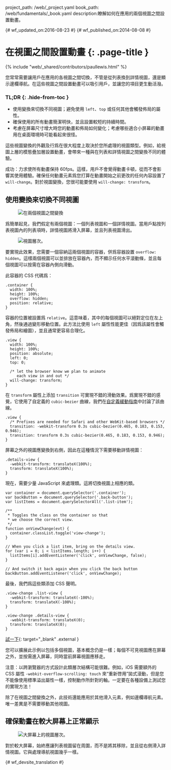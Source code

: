 project_path: /web/_project.yaml
book_path: /web/fundamentals/_book.yaml
description:瞭解如何在應用的兩個視圖之間設置動畫。

{# wf_updated_on:2016-08-23 #}
{# wf_published_on:2014-08-08 #}

# 在視圖之間設置動畫 {: .page-title }

{% include "web/_shared/contributors/paullewis.html" %}

您常常需要讓用戶在應用的各視圖之間切換，不管是從列表換到詳情視圖，還是顯示邊欄導航。在這些視圖之間設置動畫可以吸引用戶，並讓您的項目更生動活潑。

### TL;DR {: .hide-from-toc }
* 使用變換來切換不同視圖；避免使用 `left`、`top` 或任何其他會觸發佈局的屬性。
* 確保使用的所有動畫簡潔明快，並且設置較短的持續時間。
* 考慮在屏幕尺寸增大時您的動畫和佈局如何變化；考慮哪些適合小屏幕的動畫用在桌面環境時可能看起來很怪。

這些視圖變換的外觀及行爲在很大程度上取決於您所處理的視圖類型。例如，給視圖上層的模態疊加層設置動畫，會帶來一種與在列表和詳情視圖之間變換不同的體驗。

成功：力求使所有動畫保持 60fps。這樣，用戶不會覺得動畫卡頓，從而不會影響其使用體驗。確保任何動畫元素爲您打算在動畫開始之前更改的任何內容設置了 `will-change`。對於視圖變換，您很可能要使用 `will-change: transform`。

## 使用變換來切換不同視圖

<div class="attempt-left">
  <figure>
    <img src="images/view-translate.gif" alt="在兩個視圖之間變換" />
  </figure>
</div>

爲簡單起見，我們假定有兩個視圖：一個列表視圖和一個詳情視圖。當用戶點按列表視圖內的列表項時，詳情視圖將滑入屏幕，並且列表視圖滑出。

<div style="clear:both;"></div>

<div class="attempt-right">
  <figure>
    <img src="images/container-two-views.svg" alt="視圖層次。" />
  </figure>
</div>

要實現此效果，您需要一個容納這兩個視圖的容器，併爲容器設置 `overflow: hidden`。這樣兩個視圖可以並排放在容器內，而不顯示任何水平滾動條，並且每個視圖可以按需在容器內側向滑動。

<div style="clear:both;"></div>

此容器的 CSS 代碼爲：


    .container {
      width: 100%;
      height: 100%;
      overflow: hidden;
      position: relative;
    }
    

容器的位置被設置爲 `relative`。這意味着，其中的每個視圖可以絕對定位在左上角，然後通過變形移動位置。此方法比使用 `left` 屬性性能更佳（因爲該屬性會觸發佈局和繪圖），並且通常更容易合理化。


    .view {
      width: 100%;
      height: 100%;
      position: absolute;
      left: 0;
      top: 0;
    
      /* let the browser know we plan to animate
         each view in and out */
      will-change: transform;
    }
    

在 `transform` 屬性上添加 `transition` 可實現不錯的滑動效果。爲實現不錯的感覺，它使用了自定義的 `cubic-bezier` 曲線，我們在[自定義緩動指南](custom-easing)中討論了該曲線。


    .view {
      /* Prefixes are needed for Safari and other WebKit-based browsers */
      transition: -webkit-transform 0.3s cubic-bezier(0.465, 0.183, 0.153, 0.946);
      transition: transform 0.3s cubic-bezier(0.465, 0.183, 0.153, 0.946);
    }
    

屏幕之外的視圖應變換到右側，因此在這種情況下需要移動詳情視圖：


    .details-view {
      -webkit-transform: translateX(100%);
      transform: translateX(100%);
    }
    

現在，需要少量 JavaScript 來處理類。這將切換視圖上相應的類。


    var container = document.querySelector('.container');
    var backButton = document.querySelector('.back-button');
    var listItems = document.querySelectorAll('.list-item');
    
    /**
     * Toggles the class on the container so that
     * we choose the correct view.
     */
    function onViewChange(evt) {
      container.classList.toggle('view-change');
    }
    
    // When you click a list item, bring on the details view.
    for (var i = 0; i < listItems.length; i++) {
      listItems[i].addEventListener('click', onViewChange, false);
    }
    
    // And switch it back again when you click the back button
    backButton.addEventListener('click', onViewChange);
    

最後，我們爲這些類添加 CSS 聲明。


    .view-change .list-view {
      -webkit-transform: translateX(-100%);
      transform: translateX(-100%);
    }
    
    .view-change .details-view {
      -webkit-transform: translateX(0);
      transform: translateX(0);
    }
    
[試一下](https://googlesamples.github.io/web-fundamentals/fundamentals/design-and-ux/animations/inter-view-animation.html){: target="_blank" .external }

您可以擴展此示例以包括多個視圖，基本概念仍是一樣；每個不可見視圖應在屏幕之外，並按需進入屏幕，同時當前屏幕視圖應移走。

注意：以跨瀏覽器的方式設計此類層次結構可能很難。例如，iOS 需要額外的 CSS 屬性 <code>-webkit-overflow-scrolling: touch</code> 來“重新啓用”拋式滾動，但是您不能像使用標準溢出屬性一樣，控制動作所針對的軸。一定要在各種設備上測試您的實現方法！

除了在視圖之間變換之外，此技術還能應用於其他滑入元素，例如邊欄導航元素。唯一差異是不需要移動其他視圖。

## 確保動畫在較大屏幕上正常顯示

<div class="attempt-right">
  <figure>
    <img src="images/container-two-views-ls.svg" alt="大屏幕上的視圖層次。" />
  </figure>
</div>

對於較大屏幕，始終應讓列表視圖留在周圍，而不是將其移除，並且從右側滑入詳情視圖。它與處理導航視圖幾乎一樣。






{# wf_devsite_translation #}
